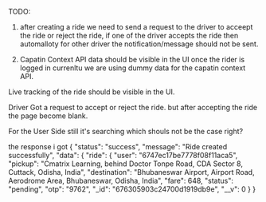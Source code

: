 TODO:

1. after creating a ride we need to send a request to the driver to acceept the ride or reject the ride, if one of the driver accepts the ride then automalloty for other driver the notification/message should not be sent.

2. Capatin Context API data should be visible in the UI once the rider is logged in currenltu we are using dummy data for the capatin context API.

Live tracking of the ride should be visible in the UI.

Driver Got a request to accept or reject the ride. but after accepting the ride the page become blank.

For the User Side still it's searching which shouls not be the case right?


the response i got 
 {
"status": "success",
"message": "Ride created successfully",
"data": {
"ride": {
"user": "6747ec17be7778f08f11aca5",
"pickup": "Cmatrix Learning, behind Doctor Tonpe Road, CDA Sector 8, Cuttack, Odisha, India",
"destination": "Bhubaneswar Airport, Airport Road, Aerodrome Area, Bhubaneswar, Odisha, India",
"fare": 648,
"status": "pending",
"otp": "9762",
"\_id": "676305903c24700d1919db9e",
"\_\_v": 0
}
}
